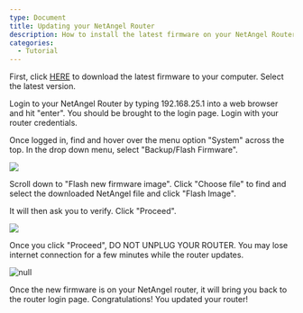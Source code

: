 ```yaml
---
type: Document
title: Updating your NetAngel Router
description: How to install the latest firmware on your NetAngel Router
categories:
  - Tutorial
---
```

First, click [HERE](https://drive.google.com/drive/folders/1DOek4MieznEQUat2FDmyFpdxsJdIZf62?usp=sharing) to download the latest firmware to your computer. Select the latest version.

Login to your NetAngel Router by typing 192.168.25.1 into a web browser and hit "enter". You should be brought to the login page. Login with your router credentials. 

Once logged in, find and hover over the menu option "System" across the top. In the drop down menu, select "Backup/Flash Firmware". 

![](/help/img/uploads/screen-shot-2019-11-07-at-1.41.31-pm.png)

Scroll down to "Flash new firmware image". Click "Choose file" to find and select the downloaded NetAngel file and click "Flash Image". 

It will then ask you to verify. Click "Proceed". 

![](/help/img/uploads/screen-shot-2019-11-07-at-1.42.11-pm.png)

Once you click "Proceed", DO NOT UNPLUG YOUR ROUTER. You may lose internet connection for a few minutes while the router updates. 

![null](/help/img/uploads/screen-shot-2019-11-07-at-12.43.14-pm.png)

Once the new firmware is on your NetAngel router, it will bring you back to the router login page. Congratulations! You updated your router!
